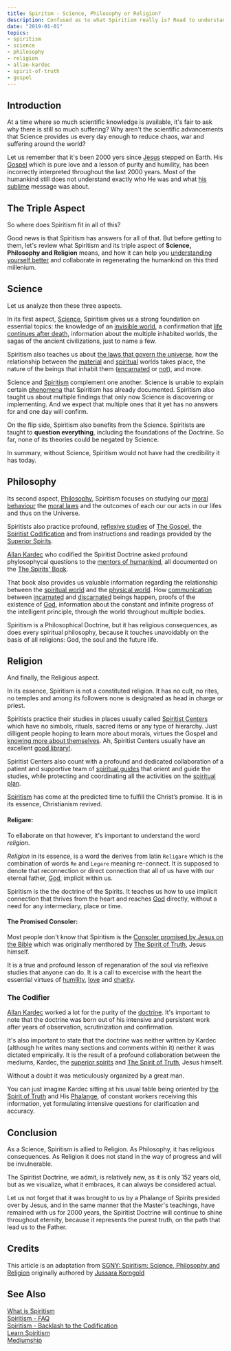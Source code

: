 ```yaml
---
title: Spiritsm - Science, Philosophy or Religion?
description: Confused as to what Spiritism really is? Read to understand.
date: "2019-01-01"
topics:
- spiritism
- science
- philosophy
- religion
- allan-kardec
- spirit-of-truth
- gospel
---
```


## Introduction
At a time where so much scientific knowledge is available, it's fair to ask 
why there is still so much suffering? Why aren't the scientific
advancements that Science provides us every day enough to reduce chaos, 
war and suffering around the world?

Let us remember that it's been 2000 yers since [Jesus](/about/jesus) stepped on Earth. 
His [Gospel](/gospel) which is pure love and a lesson of purity and humility,
has been incorrectly interpreted throughout the last 2000 years. 
Most of the humankind still does not understand exactly who He was and what 
[his sublime](/gospel) message was about.  

## The Triple Aspect
So where does Spiritism fit in all of this?

Good news is that Spiritism has answers for all of that. But before getting to them, 
let's review what Spiritism and its triple aspect of **Science, Philosophy and Religion**
means, and how it can help you [understanding yourself better](/about/know-thyself)
and collaborate in regenerating the humankind on this third millenium.

## Science
Let us analyze then these three aspects.

In its first aspect, [Science](/spiritism/science), 
Spiritism gives us a strong foundation on essential topics: 
the knowledge of an [invisible world](/about/spiritual-world), 
a confirmation that [life continues after death](/articles/life-after-death),
information about the multiple inhabited worlds, 
the sagas of the ancient civilizations, just to name a few.

Spiritism also teaches us about [the laws that govern the universe](/divine-laws),
how the relationship between the [material](/about/material-world) 
and [spiritual](/about/spiritual-world) worlds takes place,
the nature of the beings that inhabit them ([encarnated](/about/encarnation) or [not](/about/discarnate)),
and more.

Science and [Spiritism](/spiritism) complement one another. 
Science is unable to explain certain [phenomena](phenomena/) that Spiritism has already
documented. Spiritism also taught us about multiple findings that only now Science is
discovering or implementing. And we expect that multiple ones that it yet has no answers 
for and one day will confirm.

On the flip side, Spiritism also benefits from the Science.
Spiritists are taught to **question everything**, including the foundations of the Doctrine.
So far, none of its theories could be negated by Science.

In summary, without Science, Spiritism would not have had the credibility it has today.

## Philosophy
Its second aspect, [Philosophy](/spiritism/philosophy), Spiritism focuses on studying our [moral behaviour](/about/moral)
the [moral laws](/about/moral-laws) and the outcomes of each our our acts in our lifes and thus on the
Universe.

Spiritists also practice profound, [reflexive studies](/about/reflexive-study) of [The Gospel](/gospel),
the [Spiritist Codification](/spiritism) and from instructions and readings provided by the 
[Superior Spirits](/about/superior-spirits).

[Allan Kardec](/bio/allan-kardec) who codified the Spiritist Doctrine asked profound phylosophycal questions
to the [mentors of humankind](/about/superior-spirits), all documented on the 
[The Spirits' Book](/books/spirits-book).

That book also provides us valuable information regarding the relationship between the 
[spiritual world](/about/spiritual-world) and the [physical world](/about/material-world).
How [communication](/spiritism/mediumship/communication) between [incarnated](/about/incarnated)
and [discarnated](/about/discarnate) beings happen, proofs of the existence of [God](/about/god), 
information about the constant and infinite progress of the intelligent principle, 
through the world throughout multiple bodies.

Spiritism is a Philosophical Doctrine, but it has religious consequences, as does every spiritual philosophy,
because it touches unavoidably on the basis of all religions: God, the soul and the future life.

## Religion
And finally, the Religious aspect.

In its essence, Spiritism is not a constituted religion. It has no cult, no rites, no temples and among 
its followers none is designated as head in charge or priest.

Spiritists practice their studies in places usually called [Spiritist Centers](/spiritism/centers) which have no
simbols, rituals, sacred items or any type of hierarchy. Just dilligent people hoping to learn more about morals, virtues
the Gospel and [knowing more about themselves](/about/know-thyself).
Ah, Spiritist Centers usually have an excellent [good library!](/books).

Spiritist Centers also count with a profound and dedicated collaboration of a patient and supportive team of 
[spiritual guides](/about/spiritual-guide) that orient and guide the studies, 
while protecting and coordinating all the activities on the [spiritual plan](/about/spiritual-plan).

[Spiritism](/spiritism) has come at the predicted time to fulfill the Christ’s promise.
It is in its essence, Christianism revived.

#### Religare:
To ellaborate on that however, it's important to understand the word _religion_.

_Religion_ in its essence, is a word the derives from latin `Religare` which is the combination of words
`Re` and `Legare` meaning re-connect. It is supposed to denote that reconnection or
direct connection that all of us have with our eternal father, [God](/about/god),
implicit within us.

Spiritism is the the doctrine of the Spirits. It teaches us how to use implicit connection that thrives from 
the heart and reaches [God](/about/god) directly, without a need for any intermediary,
place or time.

#### The Promised Consoler:
Most people don't know that Spiritism is the [Consoler promised by Jesus on the Bible](/gospel)
which was originally menthored by [The Spirit of Truth](/about/spirit-of-truth), Jesus himself.

It is a true and profound lesson of regenaration of the soul via reflexive studies that anyone can do.
It is a call to excercise with the heart the essential virtues of 
[humility](/virtues/humility), [love](/virtues/love) and [charity](/virtues/charity).

### The Codifier
[Allan Kardec](/profiles/allan-kardec) worked a lot for the purity of the [doctrine](/spiritism).
It's important to note that the doctrine was born out of his intensive and persistent work 
after years of observation, scrutinization and confirmation.  

It's also important to state that the doctrine was neither written by Kardec (although he writes 
many sections and comments within it) neither it was dictated empirically. It is the result of a
profound collaboration between the mediums, Kardec, the [superior spirits](/about/superior-spirit) and
[The Spirit of Truth](/about/spirit-of-truth), Jesus himself.


Without a doubt it was meticulously organized by a great man. 

You can just imagine Kardec sitting at his usual table being oriented by [the Spirit of Truth](/about/spirit-of-truth)
and His [Phalange](/about/phalange), of constant workers receiving this information,
yet formulating intensive questions for clarification and accuracy.

## Conclusion
As a Science, Spiritism is allied to Religion.
As Philosophy, it has religious consequences.
As Religion it does not stand in the way of progress and will be invulnerable.

The Spiritist Doctrine, we admit, is relatively new, as it is only 152 years old, but as we visualize, 
what it embraces, it can always be considered actual.

Let us not forget that it was brought to us by a Phalange of Spirits presided over by Jesus,
and in the same manner that the Master's teachings, have remained with us for 2000 years, the Spiritist Doctrine 
will continue to shine throughout eternity, because it represents the purest truth, on the path that lead us to the Father.


## Credits
This article is an adaptation from 
[SGNY: Spiritism: Science, Philosophy and Religion](http://www.sgny.org/pdf/03sspr.pdf)
originally authored by 
[Jussara Korngold](/bio/jussara-korngold)  

## See Also
[What is Spiritism](../about)  
[Spiritism - FAQ](../faq)  
[Spiritism - Backlash to the Codification](../backlash)  
[Learn Spiritism](../learn)  
[Mediumship](../mediumship)  

